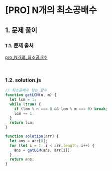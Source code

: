 # [PRO] N개의 최소공배수

## 1. 문제 풀이

### 1.1. 문제 출처

[pro_N개의_최소공배수](https://school.programmers.co.kr/learn/courses/30/lessons/12953)

<br>

### 1.2. solution.js

```javascript
// 최소공배수 찾는 함수
function getLCM(n, m) {
  let lcm = 1;
  while (true) {
    if (lcm % n === 0 && lcm % m === 0) break;
    lcm += 1;
  }
  return lcm;
}

function solution(arr) {
  let ans = arr[0];
  for (let i = 1; i < arr.length; i++) {
    ans = getLCM(ans, arr[i]);
  }
  return ans;
}
```

<br>